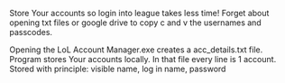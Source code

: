 Store Your accounts so login into league takes less time! Forget about opening txt files or google drive to copy c and v the usernames and passcodes.

Opening the LoL Account Manager.exe creates a acc_details.txt file. 
Program stores Your accounts locally. 
In that file every line is 1 account. 
Stored with principle: visible name, log in name, password
